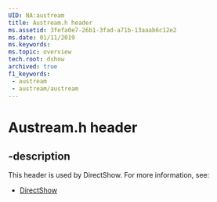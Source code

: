 ```yaml
---
UID: NA:austream
title: Austream.h header
ms.assetid: 3fefa0e7-26b1-3fad-a71b-13aaab6c12e2
ms.date: 01/11/2019
ms.keywords: 
ms.topic: overview
tech.root: dshow
archived: true
f1_keywords:
 - austream
 - austream/austream
---
```


# Austream.h header


## -description

This header is used by DirectShow. For more information, see:

- [DirectShow](../_dshow/index.md)

